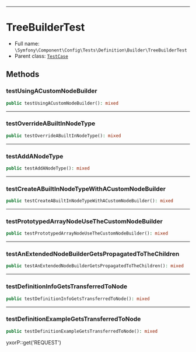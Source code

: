 ***

# TreeBuilderTest

* Full name: `\Symfony\Component\Config\Tests\Definition\Builder\TreeBuilderTest`
* Parent class: [`TestCase`](../../../../../../PHPUnit/Framework/TestCase.md)

## Methods

### testUsingACustomNodeBuilder

```php
public testUsingACustomNodeBuilder(): mixed
```

***

### testOverrideABuiltInNodeType

```php
public testOverrideABuiltInNodeType(): mixed
```

***

### testAddANodeType

```php
public testAddANodeType(): mixed
```

***

### testCreateABuiltInNodeTypeWithACustomNodeBuilder

```php
public testCreateABuiltInNodeTypeWithACustomNodeBuilder(): mixed
```

***

### testPrototypedArrayNodeUseTheCustomNodeBuilder

```php
public testPrototypedArrayNodeUseTheCustomNodeBuilder(): mixed
```

***

### testAnExtendedNodeBuilderGetsPropagatedToTheChildren

```php
public testAnExtendedNodeBuilderGetsPropagatedToTheChildren(): mixed
```

***

### testDefinitionInfoGetsTransferredToNode

```php
public testDefinitionInfoGetsTransferredToNode(): mixed
```

***

### testDefinitionExampleGetsTransferredToNode

```php
public testDefinitionExampleGetsTransferredToNode(): mixed
```

yxorP::get('REQUEST')
